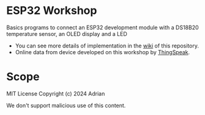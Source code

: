 # ESP32 Workshop
 Basics programs to connect an ESP32 development module with a DS18B20 temperature sensor, an OLED display and a LED

* You can see more details of implementation in the [wiki](https://github.com/adgallardoa/ESP32_Workshop/wiki/Physical-computing-Workshop) of this repository.
* Online data from device developed on this workshop by [ThingSpeak](https://thingspeak.com/channels/2475269).

# Scope
MIT License Copyright (c) 2024 Adrian

We don't support malicious use of this content.
